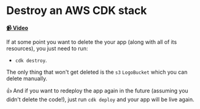# Destroy an AWS CDK stack

**[📹 Video](https://egghead.io/lessons/aws-destroy-an-aws-cdk-stack)**

If at some point you want to delete the your app (along with all of its resources), you just need to run:

* `cdk destroy`.

The only thing that won't get deleted is the `s3` `LogoBucket` which you can delete manually.

👍 And if you want to redeploy the app again in the future (assuming you didn't delete the code!), just run `cdk deploy` and your app will be live again.